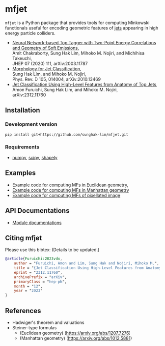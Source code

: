 # mfjet

`mfjet` is a Python package that provides tools for computing Minkowski functionals useful for encoding geometric features of [jets](https://en.wikipedia.org/wiki/Jet_(particle_physics)) appearing in high energy particle colliders.

 * [Neural Network-based Top Tagger with Two-Point Energy Correlations and Geometry of Soft Emissions](https://doi.org/10.1007/JHEP07%282020%29111), <br />
    Amit Chakraborty, Sung Hak Lim, Mihoko M. Nojiri, and Michihisa Takeuchi, <br />
    JHEP 07 (2020) 111, arXiv:2003.11787
 * [Morphology for Jet Classification](https://journals.aps.org/prd/abstract/10.1103/PhysRevD.105.014004), <br />
    Sung Hak Lim, and Mihoko M. Nojiri, <br />
    Phys. Rev. D 105, 014004, arXiv:2010.13469
 * [Jet Classification Using High-Level Features from Anatomy of Top Jets](https://arxiv.org/abs/2312.11760), <br />
    Amon Furuichi, Sung Hak Lim, and Mihoko M. Nojiri, <br />
    arXiv:2312.11760

Installation
------------

### Development version
```
pip install git+https://github.com/sunghak-lim/mfjet.git
```

### Requirements
 * [numpy](https://numpy.org/), [scipy](https://scipy.org/), [shapely](https://shapely.readthedocs.io/en/stable/)

Examples
-------
 * [Example code for computing MFs in Eucildean geometry](examples/Tutorial_MF_Euclidean.ipynb),
 * [Example code for computing MFs in Manhattan geometry](examples/Tutorial_MF_Manhattan.ipynb)
 * [Example code for computing MFs of pixellated image](examples/Tutorial_MF_Pixel.ipynb)

API Documentations
------------------
 * [Module documentations](https://mfjet.readthedocs.io/en/latest/py-modindex.html)

Citing mfjet
------------
Please use this bibtex: (Details to be updated.)
```bibtex
@article{Furuichi:2023vdx,
    author = "Furuichi, Amon and Lim, Sung Hak and Nojiri, Mihoko M.",
    title = "{Jet Classification Using High-Level Features from Anatomy of Top Jets}",
    eprint = "2312.11760",
    archivePrefix = "arXiv",
    primaryClass = "hep-ph",
    month = "12",
    year = "2023"
}
```

References
----------
 * Hadwiger's theorem and valuations
 * Steiner-type formulas
   * (Euclidean geometry) (https://arxiv.org/abs/1207.7276)
   * (Manhattan geometry) (https://arxiv.org/abs/1012.5881)
